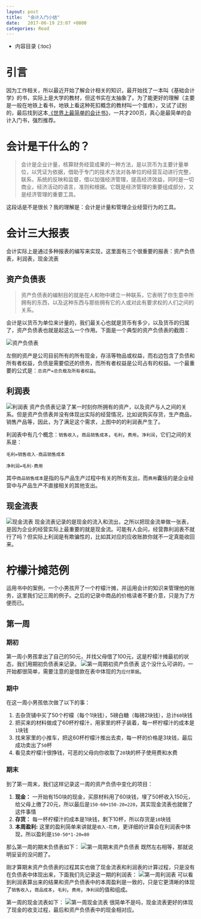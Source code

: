 ```yaml
---
layout: post
title:  "会计入门小结"
date:   2017-06-19 23:07 +0800
categories: Read
---
```

* 内容目录
{:toc}

# 引言
因为工作相关，所以最近开始了解会计相关的知识，最开始找了一本叫《基础会计学》的书，实际上是大学的教材，但这书实在太抽象了。为了能更好的理解（主要是一般在地铁上看书，地铁上看这种死扣概念的教材叫一个蛋疼），又试了试别的，最后找到这本[《世界上最简单的会计书》](https://item.jd.com/11339593.html)，一共才200页，真心是最简单的会计入门书，强烈推荐。

# 会计是干什么的？
>会计是企业计量，核算财务经营成果的一种方法，是以货币为主要计量单位，以凭证为依据，借助于专门的技术方法对各单位的经营互动进行完整，联系，系统的反映和监督，借以加强经济管理，提高经济效益，同时是一切商业，经济活动的语言，准则和根据。它既是经济管理的重要组成部分，又是经济管理的重要工具。

这段话是不是很长？我的理解是：会计是计量和管理企业经营行为的工具。

# 会计三大报表
会计实际上是通过多种报表的编写来实现，这里面有三个很重要的报表：资产负债表，利润表，现金流表

## 资产负债表
>资产负债表的编制目的就是在人和物中建立一种联系，它表明了你生意中所拥有的东西，以及这种东西与那些拥有它的人或对此有要求权的人们之间的关系。

会计是以货币为单位来计量的，我们最关心也就是货币有多少，以及货币的归属了，资产负债表也就是起这么一个作用。下面是一个典型的资产负债表的截图：

![资产负债表]({{site.baseurl}}/pics/assetTable.png)

左侧的资产是公司目前所有的所有现金，存活等物品或权益，而右边包含了负债和所有者权益，负债是需要偿还的债务，而所有者权益是公司占有的权益。一个最重要的公式是：`总资产=总负载及所有者权益`。

## 利润表
![利润表]({{site.baseurl}}/pics/profitTable.png)
资产负债表记录了某一时刻你所拥有的资产，以及资产与人之间的关系。但是资产负债表并没有体现出实际的经营情况，比如说购买存货，生产商品，销售产品等，因此，为了满足这个需求，上图中的的利润表产生了。

利润表中有几个概念：`销售收入`，`商品销售成本`，`毛利`，`费用`，`净利润`，它们之间的关系是：

`毛利=销售收入-商品销售成本`

`净利润=毛利-费用`

其中`商品销售成本`是指的与产品生产过程中有关的所有支出，而`费用`囊括的是企业经营中与产品生产不直接相关的其他支出。

## 现金流表
![现金流表]({{site.baseurl}}/pics/cast_flow.png)
现金流表记录的是现金的流入和流出，之所以把现金流单做一张表，是因为企业的经营实际上最重要的就是现金流。可能有人会问，经营靠利润表不就行了吗？但实际上利润是有欺骗性的，比如其对应的应收账款你就不一定真能收回来。

# 柠檬汁摊范例
运用书中的案例，一个小男孩开了一个柠檬汁摊，并运用会计的知识来管理他的账务，这里我们记三周的例子。之后的记录中商品的价格读者不要介意，只是为了方便而已。

## 第一周

### 期初
第一周小男孩拿出了自己的50元，并找父母借了100元，这是柠檬汁摊最初的状态，我们用期初负债表来记录。
![第一周期初资产负债表]({{site.baseurl}}/pics/weak1_pre_debt.png)
这个没什么可讲的，一开始都很简单，需要注意的是借款在表中体现的为`应付票据`。

### 期中
在这一周小男孩依次做了以下的事：

1. 去杂货铺中买了50个柠檬（每个1块钱），5磅白糖（每磅2块钱），总计`60`块钱
2. 把买来的材料做成了60杯柠檬汁，用家里的杯子装着，每一杯柠檬汁的成本是`1`块钱
3. 找来家里的小推车，把这60杯柠檬汁推出去卖，每一杯的价格是3块钱，最后成功卖出了`50`杯
4. 看见卖柠檬汁很挣钱，可恶的父母向你收取了`20`块的杯子使用费和水费

### 期末
到了第一周末，我们这样记录这一周的资产负债中变化的项目：

1. **现金：** 一开始有150块的现金，买原材料用了60块钱，埋了50杯收入150元，给父母上缴了20元，所以最后是`150-60+150-20=220`，其实现金流表也就做了这件事情
2. **存货：** 每一杯柠檬汁的成本是1块钱，剩下10杯，所以存货是`10`块钱
3. **本周盈利:** 这里的盈利简单来讲就是`收入-花费`，更详细的计算会在利润表中体现，所以盈利是`150-50*1-20=80`

那么第一周的期末负债表如下：
![第一周期末资产负债表]({{site.baseurl}}/pics/weak1_aft_debt.png)
既然左右相等，那就说明妥妥的没问题了。

刚才算期末资产负债表的过程其实也做了现金流表和利润表的计算过程，只是没有在负债表中体现出来，下面我们先记录这一期的利润表：
![第一周利润表]({{site.baseurl}}/pics/week1_profit.png)
可以看到利润表算出来的结果和资产负债表中的本周盈利是一致的，只是它更清晰的体现了`销售收入`，`商品成本`，`毛利`，`费用`，`净利润`的值和组成。

第一周的现金流表如下：
![第一周现金流表]({{site.baseurl}}/pics/week1_cash.png)
很简单不是吗，现金流表更好的体现了现金的收支过程，最后和资产负债表中的现金相对应。
